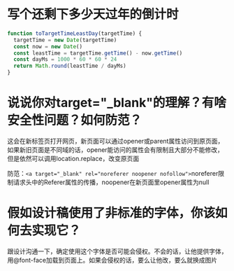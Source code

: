 # 写个还剩下多少天过年的倒计时

```javascript
function toTargetTimeLeastDay(targetTime) {
  targetTime = new Date(targetTime)
  const now = new Date()
  const leastTime = targetTime.getTime() - now.getTime()
  const dayMs = 1000 * 60 * 60 * 24
  return Math.round(leastTime / dayMs)
}
```
# 说说你对target="_blank"的理解？有啥安全性问题？如何防范？

这会在新标签页打开网页，新页面可以通过opener或parent属性访问到原页面，如果新旧页面是不同域的话，opener能访问的属性会有限制且大部分不能修改，但是依然可以调用location.replace，改变原页面

防范：`<a target="_blank" rel="noreferer noopener nofollow">`noreferer限制请求头中的Referer属性的传播，noopener在新页面里opener属性为null

# 假如设计稿使用了非标准的字体，你该如何去实现它？

跟设计沟通一下，确定使用这个字体是否可能会侵权。不会的话，让他提供字体，用@font-face加载到页面上。如果会侵权的话，要么让他改，要么就换成图片
